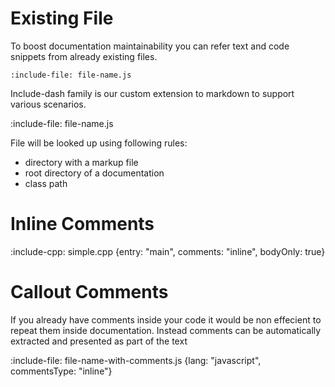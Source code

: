 # Existing File

To boost documentation maintainability you can refer text and code snippets from already existing files.

    :include-file: file-name.js
    
Include-dash family is our custom extension to markdown to support various scenarios. 
    
:include-file: file-name.js

File will be looked up using following rules:
* directory with a markup file
* root directory of a documentation
* class path

# Inline Comments 

:include-cpp: simple.cpp {entry: "main", comments: "inline", bodyOnly: true}

# Callout Comments

If you already have comments inside your code it would be non effecient to repeat them inside documentation. 
Instead comments can be automatically extracted and presented as part of the text

:include-file: file-name-with-comments.js {lang: "javascript", commentsType: "inline"}

